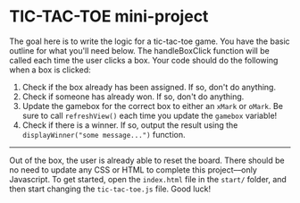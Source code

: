 # TIC-TAC-TOE mini-project
The goal here is to write the logic for a tic-tac-toe game. You have the basic outline for what you'll need below. The handleBoxClick function will be called each time the user clicks a box. Your code should do the following when a box is clicked:

1. Check if the box already has been assigned. If so, don't do anything.
2. Check if someone has already won. If so, don't do anything.
3. Update the gamebox for the correct box to either an `xMark` or `oMark`. Be sure to call `refreshView()` each time you update the `gamebox` variable!
4. Check if there is a winner. If so, output the result using the `displayWinner("some message...")` function.

------
Out of the box, the user is already able to reset the board. There should be no need to update any CSS or HTML to complete this project––only Javascript. To get started, open the `index.html` file in the `start/` folder, and then start changing the `tic-tac-toe.js` file. Good luck!